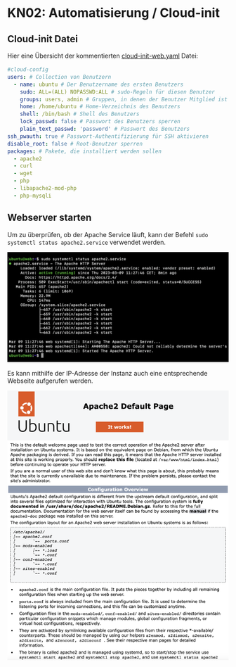 # KN02: Automatisierung / Cloud-init

## Cloud-init Datei

Hier eine Übersicht der kommentierten [cloud-init-web.yaml](cloud-init-web.yaml) Datei:

```yaml
#cloud-config
users: # Collection von Benutzern
  - name: ubuntu # Der Benutzername des ersten Benutzers
    sudo: ALL=(ALL) NOPASSWD:ALL # sudo-Regeln für diesen Benutzer
    groups: users, admin # Gruppen, in denen der Benutzer Mitglied ist
    home: /home/ubuntu # Home-Verzeichnis des Benutzers
    shell: /bin/bash # Shell des Benutzers
    lock_passwd: false # Passwort des Benutzers sperren
    plain_text_passwd: 'password' # Passwort des Benutzers
ssh_pwauth: true # Passwort-Authentifizierung für SSH aktivieren
disable_root: false # Root-Benutzer sperren
packages: # Pakete, die installiert werden sollen
  - apache2
  - curl
  - wget
  - php
  - libapache2-mod-php
  - php-mysqli
```

## Webserver starten

Um zu überprüfen, ob der Apache Service läuft, kann der Befehl `sudo systemctl status apache2.service` verwendet werden.

![](img/screenshot_systemctl_status.png)

Es kann mithilfe der IP-Adresse der Instanz auch eine entsprechende Webseite aufgerufen werden.

![](img/screenshot_webserver_html.png)
